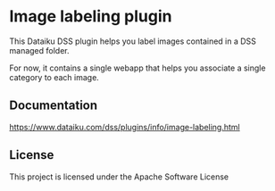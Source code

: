 # Image labeling plugin

This Dataiku DSS plugin helps you label images contained in a DSS managed folder.

For now, it contains a single webapp that helps you associate a single category to each image.

## Documentation

https://www.dataiku.com/dss/plugins/info/image-labeling.html

## License

This project is licensed under the Apache Software License
